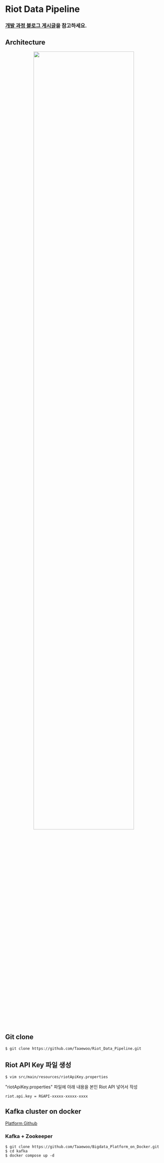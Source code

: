 # Riot Data Pipeline
### [개발 과정 블로그 게시글](https://taaewoo.tistory.com/category/BigData%20Engineering/Riot%20Data%20Pipeline)을 참고하세요.

## Architecture
<p align="center"><img src="https://user-images.githubusercontent.com/28804154/162478926-b0b975ec-5db1-4f10-a339-d53680555a7b.png" width=80% height=80%></p>


## Git clone
~~~
$ git clone https://github.com/Taaewoo/Riot_Data_Pipeline.git
~~~

## Riot API Key 파일 생성
~~~
$ vim src/main/resources/riotApiKey.properties
~~~
"riotApiKey.properties" 파일에 아래 내용을 본인 Riot API 넣어서 작성
~~~
riot.api.key = RGAPI-xxxxx-xxxxx-xxxx
~~~

## Kafka cluster on docker
[Platform Github](https://github.com/Taaewoo/Bigdata_Platform_on_Docker)

### Kafka + Zookeeper
~~~
$ git clone https://github.com/Taaewoo/Bigdata_Platform_on_Docker.git
$ cd kafka
$ docker compose up -d
~~~
